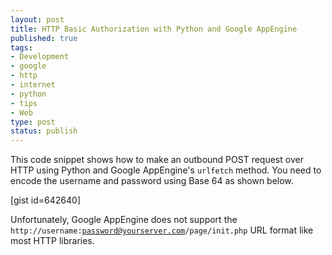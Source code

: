 ```yaml
--- 
layout: post
title: HTTP Basic Authorization with Python and Google AppEngine
published: true
tags: 
- Development
- google
- http
- internet
- python
- tips
- Web
type: post
status: publish
---
```

This code snippet shows how to make an outbound POST request over HTTP using Python and Google AppEngine's <code>urlfetch</code> method. You need to encode the username and password using Base 64 as shown below.

[gist id=642640]

Unfortunately, Google AppEngine does not support the <code>http://username:password@yourserver.com/page/init.php</code> URL format like most HTTP libraries.
